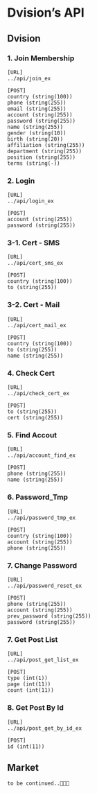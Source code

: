 # Dvision’s API

## Dvision

### 1. Join Membership
```
[URL]
../api/join_ex

[POST]
country (string(100))
phone (string(255))
email (string(255))
account (string(255))
password (string(255))
name (string(255))
gender (string(10))
birth (string(20))
affiliation (string(255))
department (string(255))
position (string(255))
terms (string(-))
```

### 2. Login
```
[URL]
../api/login_ex

[POST]
account (string(255))
password (string(255))
```

### 3-1. Cert - SMS
```
[URL]
../api/cert_sms_ex

[POST]
country (string(100))
to (string(255))
```

### 3-2. Cert - Mail
```
[URL]
../api/cert_mail_ex

[POST]
country (string(100))
to (string(255))
name (string(255))
```

### 4. Check Cert
```
[URL]
../api/check_cert_ex

[POST]
to (string(255))
cert (string(255))
```

### 5. Find Accout
```
[URL]
../api/account_find_ex

[POST]
phone (string(255))
name (string(255))
```

### 6. Password_Tmp
```
[URL]
../api/password_tmp_ex

[POST]
country (string(100))
account (string(255))
phone (string(255))
```

### 7. Change Password
```
[URL]
../api/password_reset_ex

[POST]
phone (string(255))
account (string(255))
prev_password (string(255))
password (string(255))
```

### 7. Get Post List
```
[URL]
../api/post_get_list_ex

[POST]
type (int(1))
page (int(11))
count (int(11))
```

### 8. Get Post By Id
```
[URL]
../api/post_get_by_id_ex

[POST]
id (int(11))
```

## Market
```
to be continued..🎁🎁🎁
```